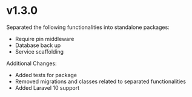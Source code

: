 # v1.3.0

Separated the following functionalities into standalone packages:

- Require pin middleware
- Database back up
- Service scaffolding

Additional Changes:

- Added tests for package
- Removed migrations and classes related to separated functionalities
- Added Laravel 10 support

